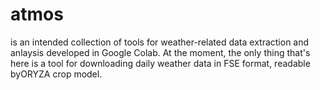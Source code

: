 # atmos
is an intended collection of tools for weather-related data extraction and anlaysis developed in Google Colab. At the moment, the only thing that's here is a tool for downloading daily weather data in FSE format, readable byORYZA crop model.
